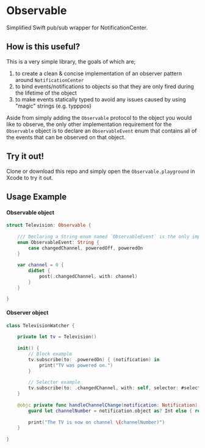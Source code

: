 # Observable
Simplified Swift pub/sub wrapper for NotificationCenter.

## How is this useful?
This is a very simple library, the goals of which are;

1. to create a clean & concise implementation of an observer pattern around `NotificationCenter`
1. to bind events/notifications to objects so that they are only fired during the lifetime of the object
1. to make events statically typed to avoid any issues caused by using "magic" strings (e.g. typppos)

Aside from simply adding the `Observable` protocol to the object you would like to observe, the only other implementation requirement for the `Observable` object is to declare an `ObservableEvent` enum that contains all of the events that can be observed on that object.

## Try it out!
Clone or download this repo and simply open the `Observable.playground` in Xcode to try it out.

## Usage Example

#### Observable object

```swift
struct Television: Observable {
    
    /// Declaring a String enum named `ObservableEvent` is the only implementation requirement for the Observable object.
    enum ObservableEvent: String {
        case changedChannel, poweredOff, poweredOn
    }
    
    var channel = 0 {
        didSet {
            post(.changedChannel, with: channel)
        }
    }

}
```

#### Observer object

```swift
class TelevisionWatcher {
    
    private let tv = Television()
    
    init() {
        // Block example
        tv.subscribe(to: .poweredOn) { (notification) in
            print("TV was powered on.")
        }
        
        // Selector example
        tv.subscribe(to: .changedChannel, with: self, selector: #selector(handleChannelChange))
    }
    
    @objc private func handleChannelChange(notification: Notification) {
        guard let channelNumber = notification.object as? Int else { return }
        
        print("The TV is now on channel \(channelNumber)")
    }
    
}
```
